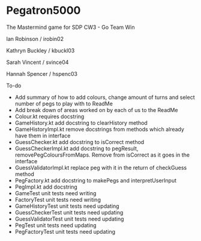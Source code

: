 # Pegatron5000
The Mastermind game for SDP CW3 - Go Team Win
<p>Ian Robinson / irobin02</p>
<p>Kathryn Buckley / kbuckl03</p>
<p>Sarah Vincent / svince04</p>
<p>Hannah Spencer / hspenc03</p>

<p>To-do</p>
<ul>
	<li>Add summary of how to add colours, change amount of turns and select number of pegs to play with to ReadMe</li>
	<li>Add break down of areas worked on by each of us to the ReadMe</li>
	<li>Colour.kt requires docstring</li>
	<li>GameHistory.kt add docstring to clearHistory method</li>
	<li>GameHistoryImpl.kt remove docstrings from methods which already have them in interface</li>
	<li>GuessChecker.kt add docstring to isCorrect method</li>
	<li>GuessCheckerImpl.kt add docstring to pegResult, removePegColoursFromMaps.  Remove from isCorrect as it goes in the interface</li>
	<li>GuessValidatorImpl.kt replace peg with it in the return of checkGuess method</li>
	<li>PegFactory.kt add docstring to makePegs and interpretUserInput</li>
	<li>PegImpl.kt add docstring</li>
	<li>GameTest unit tests need writing</li>
	<li>FactoryTest unit tests need writing</li>
	<li>GameHistoryTest unit tests need updating</li>
	<li>GuessCheckerTest unit tests need updating</li>
	<li>GuessValidatorTest unit tests need updating</li>
	<li>PegTest unit tests need updating</li>
	<li>PegFactoryTest unit tests need updating</li>
	
</ul>
